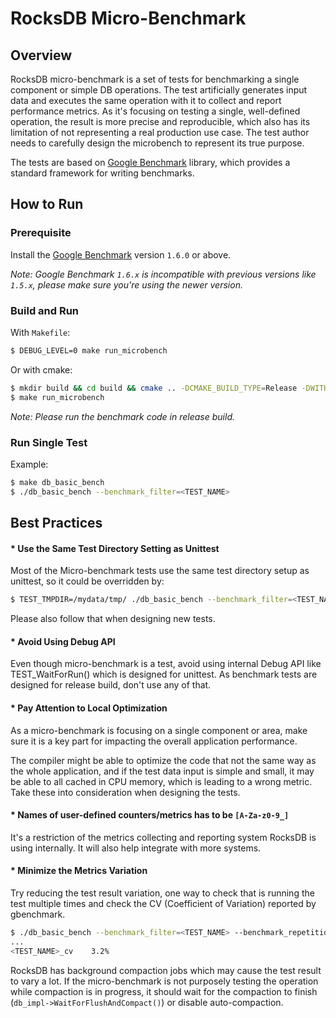 # RocksDB Micro-Benchmark

## Overview

RocksDB micro-benchmark is a set of tests for benchmarking a single component or simple DB operations. The test artificially generates input data and executes the same operation with it to collect and report performance metrics. As it's focusing on testing a single, well-defined operation, the result is more precise and reproducible, which also has its limitation of not representing a real production use case. The test author needs to carefully design the microbench to represent its true purpose.

The tests are based on [Google Benchmark](https://github.com/google/benchmark) library, which provides a standard framework for writing benchmarks.

## How to Run
### Prerequisite
Install the [Google Benchmark](https://github.com/google/benchmark) version `1.6.0` or above.

*Note: Google Benchmark `1.6.x` is incompatible with previous versions like `1.5.x`, please make sure you're using the newer version.*

### Build and Run
With `Makefile`:
```bash
$ DEBUG_LEVEL=0 make run_microbench
```
Or with cmake:
```bash
$ mkdir build && cd build && cmake .. -DCMAKE_BUILD_TYPE=Release -DWITH_BENCHMARK
$ make run_microbench
```

*Note: Please run the benchmark code in release build.*
### Run Single Test
Example:
```bash
$ make db_basic_bench
$ ./db_basic_bench --benchmark_filter=<TEST_NAME>
```

## Best Practices
#### * Use the Same Test Directory Setting as Unittest
Most of the Micro-benchmark tests use the same test directory setup as unittest, so it could be overridden by:
```bash
$ TEST_TMPDIR=/mydata/tmp/ ./db_basic_bench --benchmark_filter=<TEST_NAME>
```
Please also follow that when designing new tests.

#### * Avoid Using Debug API
Even though micro-benchmark is a test, avoid using internal Debug API like TEST_WaitForRun() which is designed for unittest. As benchmark tests are designed for release build, don't use any of that.

#### * Pay Attention to Local Optimization
As a micro-benchmark is focusing on a single component or area, make sure it is a key part for impacting the overall application performance.

The compiler might be able to optimize the code that not the same way as the whole application, and if the test data input is simple and small, it may be able to all cached in CPU memory, which is leading to a wrong metric. Take these into consideration when designing the tests.

#### * Names of user-defined counters/metrics has to be `[A-Za-z0-9_]`
It's a restriction of the metrics collecting and reporting system RocksDB is using internally. It will also help integrate with more systems.

#### * Minimize the Metrics Variation
Try reducing the test result variation, one way to check that is running the test multiple times and check the CV (Coefficient of Variation) reported by gbenchmark.
```bash
$ ./db_basic_bench --benchmark_filter=<TEST_NAME> --benchmark_repetitions=10
...
<TEST_NAME>_cv    3.2%
```
RocksDB has background compaction jobs which may cause the test result to vary a lot. If the micro-benchmark is not purposely testing the operation while compaction is in progress, it should wait for the compaction to finish (`db_impl->WaitForFlushAndCompact()`) or disable auto-compaction.
